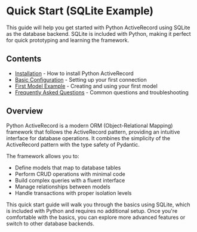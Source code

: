 # Quick Start (SQLite Example)

This guide will help you get started with Python ActiveRecord using SQLite as the database backend. SQLite is included with Python, making it perfect for quick prototyping and learning the framework.

## Contents

- [Installation](installation.md) - How to install Python ActiveRecord
- [Basic Configuration](basic_configuration.md) - Setting up your first connection
- [First Model Example](first_model_example.md) - Creating and using your first model
- [Frequently Asked Questions](faq.md) - Common questions and troubleshooting

## Overview

Python ActiveRecord is a modern ORM (Object-Relational Mapping) framework that follows the ActiveRecord pattern, providing an intuitive interface for database operations. It combines the simplicity of the ActiveRecord pattern with the type safety of Pydantic.

The framework allows you to:

- Define models that map to database tables
- Perform CRUD operations with minimal code
- Build complex queries with a fluent interface
- Manage relationships between models
- Handle transactions with proper isolation levels

This quick start guide will walk you through the basics using SQLite, which is included with Python and requires no additional setup. Once you're comfortable with the basics, you can explore more advanced features or switch to other database backends.